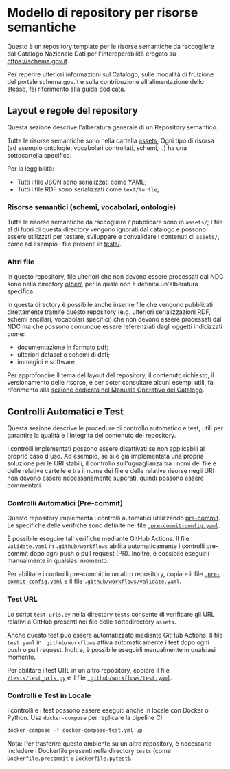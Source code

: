 # Modello di repository per risorse semantiche

Questo è un repository template per le risorse semantiche da raccogliere
dal Catalogo Nazionale Dati per l'interoperabilità erogato su https://schema.gov.it.

Per reperire ulteriori informazioni sul Catalogo, 
sulle modalità di fruizione del portale schema.gov.it e sulla contribuzione
all'alimentazione dello stesso, fai riferimento alla 
[guida dedicata](https://teamdigitale.github.io/dati-semantic-guida-ndc-docs/).

## Layout e regole del repository

Questa sezione descrive l'alberatura generale di un Repository semantico.

Tutte le risorse semantiche sono nella cartella [assets](assets/),
Ogni tipo di risorsa (ad esempio ontologie, vocabolari controllati, schemi, ..)
ha una sottocartella specifica.

Per la leggibilità:

- Tutti i file JSON sono serializzati come YAML;
- Tutti i file RDF sono serializzati come  `text/turtle`;

### Risorse semantici (schemi, vocabolari, ontologie)

Tutte le risorse semantiche da raccogliere / pubblicare sono in `assets/`;
I file al di fuori di questa directory vengono ignorati dal catalogo
e possono essere utilizzati per testare, sviluppare e convalidare i contenuti di  `assets/`,
come ad esempio i file presenti in [tests/](tests/).

### Altri file

In questo repository, file ulteriori che non devono essere processati
dal NDC sono nella directory [other/](other/), per la quale non è definita
un'alberatura specifica.

In questa directory è possibile anche inserire file che vengono pubblicati
direttamente tramite questo repository (e.g. ulteriori serializzazioni RDF,
schemi ancillari, vocabolari specifici) che non devono essere processati
dal NDC ma che possono comunque essere referenziati dagli oggetti indicizzati
come:

- documentazione in formato pdf;
- ulteriori dataset o schemi di dati;
- immagini e software.

Per approfondire il tema del layout del repository, il contenuto richiesto, 
il versionamento delle risorse, e per poter consultare alcuni esempi utili,
fai riferimento alla
[sezione dedicata nel Manuale Operativo del Catalogo](https://teamdigitale.github.io/dati-semantic-guida-ndc-docs/docs/manuale-operativo/istruzioni-su-come-predisporre-il-repository-in-cui-pubblicare-le-risorse-semantiche.html).


## Controlli Automatici e Test

Questa sezione descrive le procedure di controllo automatico e test, 
utili per garantire la qualità e l'integrità del contenuto del repository.

I controlli implementati possono essere disattivati se non applicabili al proprio caso d'uso. Ad esempio, se si è già implementata una propria soluzione per le URI stabili, il controllo sull'uguaglianza tra i nomi dei file e delle relative cartelle e tra il nome dei file e delle relative risorse negli URI non devono essere necessariamente superati, quindi possono essere commentati.

### Controlli Automatici (Pre-commit)

Questo repository implementa i controlli automatici utilizzando [pre-commit](https://pre-commit.com/). 
Le specifiche delle verifiche sono definite nel file [`.pre-commit-config.yaml`](.pre-commit-config.yaml).

È possibile eseguire tali verifiche mediante GitHub Actions. 
Il file `validate.yaml` in `.github/workflows` abilita automaticamente 
i controlli pre-commit dopo ogni push o pull request (PR). 
Inoltre, è possibile eseguirli manualmente in qualsiasi momento.

Per abilitare i controlli pre-commit in un altro repository, 
copiare il file [`.pre-commit-config.yaml`](.pre-commit-config.yaml) e il file [`.github/workflows/validate.yaml`](.github/workflows/validate.yaml).

### Test URL

Lo script `test_urls.py` nella directory `tests` consente di verificare 
gli URL relativi a GitHub presenti nei file delle sottodirectory `assets`.

Anche questo test può essere automatizzato mediante GitHub Actions. 
Il file `test.yaml` in `.github/workflows` attiva automaticamente i test 
dopo ogni push o pull request. 
Inoltre, è possibile eseguirli manualmente in qualsiasi momento.

Per abilitare i test URL in un altro repository,
copiare il file [`/tests/test_urls.py`](/tests/test_urls.py) e il file [`.github/workflows/test.yaml`](.github/workflows/test.yaml).

### Controlli e Test in Locale

I controlli e i test possono essere eseguiti anche in locale
con Docker o Python. Usa `docker-compose` per replicare
la pipeline CI:

```bash
docker-compose -f docker-compose-test.yml up
```

Nota: Per trasferire questo ambiente su un altro repository, 
è necessario includere i Dockerfile 
presenti nella directory `tests` (come `Dockerfile.precommit` e `Dockerfile.pytest`).

